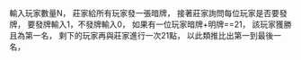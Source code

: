 輸入玩家數量N，
莊家給所有玩家發一張暗牌，
接著莊家詢問每位玩家是否要發牌，
要發牌輸入1，不發牌輸入0，
如果有一位玩家暗牌+明牌==21，
該玩家獲勝且為第一名，
剩下的玩家再與莊家進行一次21點，
以此類推比出第一到最後一名，


